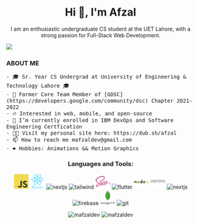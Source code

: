 <h1 align="center">Hi 👋, I'm Afzal</h1>
<p align="center">
  I am an enthusiastic undergraduate CS student at the UET Lahore, with a strong passion for Full-Stack Web Development.
</p>

![](https://komarev.com/ghpvc/?username=mafzaldev)

<h3>ABOUT ME</h3>
<samp>
  - 🎓 Sr. Year CS Undergrad at University of Engineering & Technology Lahore 🎓 <br/>
  - 🏴󠁳󠁳󠁵󠁹󠁿 Former Core Team Member of [GDSC](https://developers.google.com/community/dsc) Chapter 2021-2022 <br/>
  - 🔥  Interested in web, mobile, and open-source <br/>
  - 🌱 I’m currently enrolled in IBM DevOps and Software Engineering Certfication <br/>
  - 👨‍💻 Visit my personal site here: https://dub.sh/afzal<br/>
  - 📫 How to reach me mafzaldev@gmail.com <br/>
  - ❤️ Hobbies: Animations && Motion Graphics <br/>
</samp>

<h3 align="center">Languages and Tools:</h3>
<p align="center">
  <img src="https://raw.githubusercontent.com/devicons/devicon/master/icons/javascript/javascript-original.svg" alt="javascript" width="40" height="40"/>
  <img src="https://raw.githubusercontent.com/devicons/devicon/master/icons/react/react-original-wordmark.svg" alt="react" width="40" height="40"/>
  <img src="https://cdn.worldvectorlogo.com/logos/nextjs-13.svg" alt="nextjs" width="40" height="40"/>
  <img src="https://www.vectorlogo.zone/logos/tailwindcss/tailwindcss-icon.svg" alt="tailwind" width="40" height="40"/>
  <img src="https://raw.githubusercontent.com/devicons/devicon/master/icons/sass/sass-original.svg" alt="sass" width="40" height="40"/>
  <img src="https://www.vectorlogo.zone/logos/flutterio/flutterio-icon.svg" alt="flutter" width="40" height="40"/>
  <img src="https://raw.githubusercontent.com/devicons/devicon/master/icons/nodejs/nodejs-original-wordmark.svg" alt="nodejs" width="40" height="40"/>
  <img src="https://raw.githubusercontent.com/devicons/devicon/master/icons/express/express-original-wordmark.svg" alt="express" width="40" height="40" />
  <img src="https://cdn.worldvectorlogo.com/logos/mysql-logo.svg" alt="nextjs" width="40" height="40"/>
  <img src="https://www.vectorlogo.zone/logos/firebase/firebase-icon.svg" alt="firebase" width="40" height="40"/>
  <img src="https://raw.githubusercontent.com/devicons/devicon/master/icons/mongodb/mongodb-original-wordmark.svg" alt="mongodb" width="40" height="40"/>
  <img src="https://www.vectorlogo.zone/logos/git-scm/git-scm-icon.svg" alt="git" width="40" height="40"/>
</p>

<div align="center">
  <img src="https://github-readme-stats.vercel.app/api?username=mafzaldev&show_icons=true&theme=darcula&locale=en" alt="mafzaldev" width="400" />
  <img src="https://github-readme-streak-stats.herokuapp.com/?user=mafzaldev&theme=dark" alt="mafzaldev" width="422" />
</div>
